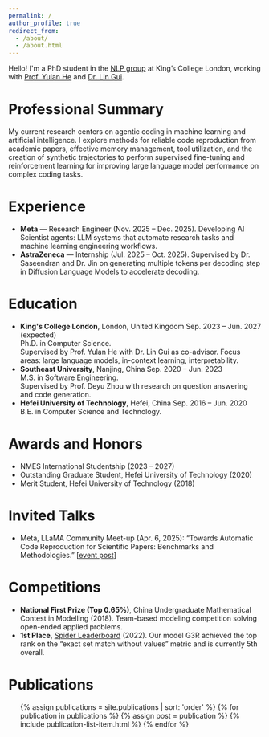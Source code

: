 ```yaml
---
permalink: /
author_profile: true
redirect_from: 
  - /about/
  - /about.html
---
```


Hello! I'm a PhD student in the [NLP group](https://kclnlp.github.io/) at King’s College London, working with [Prof. Yulan He](https://sites.google.com/view/yulanhe) and [Dr. Lin Gui](https://sites.google.com/view/lin-gui/about-me).

Professional Summary
======
My current research centers on agentic coding in machine learning and artificial intelligence. I explore methods for reliable code reproduction from academic papers, effective memory management, tool utilization, and the creation of synthetic trajectories to perform supervised fine-tuning and reinforcement learning for improving large language model performance on complex coding tasks.

Experience
======
- **Meta** — Research Engineer (Nov. 2025 – Dec. 2025). Developing AI Scientist agents: LLM systems that automate research tasks and machine learning engineering workflows.
- **AstraZeneca** — Internship (Jul. 2025 – Oct. 2025). Supervised by Dr. Saseendran and Dr. Jin on generating multiple tokens per decoding step in Diffusion Language Models to accelerate decoding.

Education
======
<ul class="education-list">
  <li>
    <div class="education-header">
      <span class="education-institution"><strong>King's College London</strong>, London, United Kingdom</span>
      <span class="education-dates">Sep. 2023 – Jun. 2027 (expected)</span>
    </div>
    <div class="education-degree">Ph.D. in Computer Science.</div>
    <div class="education-notes">Supervised by Prof. Yulan He with Dr. Lin Gui as co-advisor. Focus areas: large language models, in-context learning, interpretability.</div>
  </li>
  <li>
    <div class="education-header">
      <span class="education-institution"><strong>Southeast University</strong>, Nanjing, China</span>
      <span class="education-dates">Sep. 2020 – Jun. 2023</span>
    </div>
    <div class="education-degree">M.S. in Software Engineering.</div>
    <div class="education-notes">Supervised by Prof. Deyu Zhou with research on question answering and code generation.</div>
  </li>
  <li>
    <div class="education-header">
      <span class="education-institution"><strong>Hefei University of Technology</strong>, Hefei, China</span>
      <span class="education-dates">Sep. 2016 – Jun. 2020</span>
    </div>
    <div class="education-degree">B.E. in Computer Science and Technology.</div>
  </li>
</ul>

Awards and Honors
======
- NMES International Studentship (2023 – 2027)
- Outstanding Graduate Student, Hefei University of Technology (2020)
- Merit Student, Hefei University of Technology (2018)

Invited Talks
======
- Meta, LLaMA Community Meet-up (Apr. 6, 2025): “Towards Automatic Code Reproduction for Scientific Papers: Benchmarks and Methodologies.” [[event post](https://www.linkedin.com/posts/yanzheng-xiang-9aa572282_ai-llm-agenticai-activity-7336720296193761281-yGy2/?utm_source=share&utm_medium=member_desktop&rcm=ACoAAETIZhIBXh5XAI2i8HIYl-QGLzQlxhu0J98)]

Competitions
======
- **National First Prize (Top 0.65%)**, China Undergraduate Mathematical Contest in Modelling (2018). Team-based modeling competition solving open-ended applied problems.
- **1st Place**, [Spider Leaderboard](https://yale-lily.github.io/spider) (2022). Our model G3R achieved the top rank on the “exact set match without values” metric and is currently 5th overall.

Publications
======
<ul class="publication-list">
{% assign publications = site.publications | sort: 'order' %}
{% for publication in publications %}
  {% assign post = publication %}
  {% include publication-list-item.html %}
{% endfor %}
</ul>
